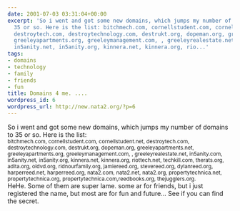 ```yaml
---
date: 2001-07-03 03:31:04+00:00
excerpt: 'So i went and got some new domains, which jumps my number of domains to
  35 or so. Here is the list: bitchmech.com, cornellstudent.com, cornellstudent.net,
  destroytech.com, destroytechnology.com, destrukt.org, dopeman.org, greeleyapartments.net,
  greeleyapartments.org, greeleymanagement.com, , greeleyrealestate.net, in5anity.com,
  in5anity.net, in5anity.org, kinnera.net, kinnera.org, rio...'
tags:
- domains
- technology
- family
- friends
- fun
title: Domains 4 me. ....
wordpress_id: 6
wordpress_url: http://new.nata2.org/?p=6
---
```


So i went and got some new domains, which jumps my number of domains to 35 or so. Here is the list:<br/><small> bitchmech.com, cornellstudent.com, cornellstudent.net, destroytech.com, destroytechnology.com, destrukt.org, dopeman.org, greeleyapartments.net, greeleyapartments.org, greeleymanagement.com, , greeleyrealestate.net, in5anity.com, in5anity.net, in5anity.org, kinnera.net, kinnera.org, riottech.net, techkill.com, therats.org, adita.org, oldvd.org, ridnourfamily.org, jamiereed.org, stevereed.org, dylanreed.org, harperreed.net, harperreed.org, nata2.com, nata2.net, nata2.org, propertytechnica.net, propertytechnica.org, propertytechnica.com,reedbooks.org, thejugglers.org.</small><br/> HeHe. Some of them are super lame. some ar for friends, but i just registered the name, but most are for fun and future... See if you can find the secret.